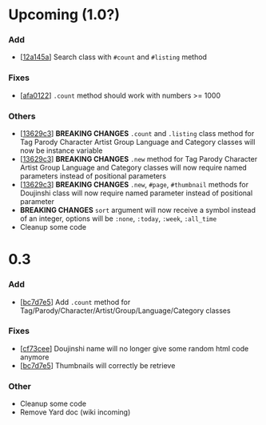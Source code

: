 # Upcoming (1.0?)
### Add
- [[12a145a](https://github.com/Mraiih/nhentai-api/commit/12a145a15ae1b5d116470c9de189a38da4890b49)] Search class with `#count` and `#listing` method
### Fixes
- [[afa0122](https://github.com/Mraiih/nhentai-api/commit/afa0122ec958507de7ac812623dfcbfd18bec2e1)] `.count` method should work with numbers >= 1000
### Others
- [[13629c3](https://github.com/Mraiih/nhentai-api/commit/13629c3333a1d98f698ae60a57e3b83b2b18f418)] **BREAKING CHANGES** `.count` and `.listing` class method for Tag Parody Character Artist Group Language and Category classes will now be instance variable
- [[13629c3](https://github.com/Mraiih/nhentai-api/commit/13629c3333a1d98f698ae60a57e3b83b2b18f418)] **BREAKING CHANGES** `.new` method for Tag Parody Character Artist Group Language and Category classes will now require named parameters instead of positional  parameters
- [[13629c3](https://github.com/Mraiih/nhentai-api/commit/13629c3333a1d98f698ae60a57e3b83b2b18f418)] **BREAKING CHANGES** `.new`, `#page`, `#thumbnail` methods for Doujinshi class will now require named parameter instead of positional parameter
- **BREAKING CHANGES** `sort` argument will now receive a symbol instead of an integer, options will be `:none`, `:today`, `:week`, `:all_time`
- Cleanup some code

# 0.3
### Add
- [[bc7d7e5](https://github.com/Mraiih/nhentai-api/commit/bc7d7e57f246e0ffd91cb9ef2ffeaf5804c07d11)] Add `.count` method for Tag/Parody/Character/Artist/Group/Language/Category classes

### Fixes
- [[cf73cee](https://github.com/Mraiih/nhentai-api/commit/cf73cee9300ff07456a092b8a5d804556560f308)] Doujinshi name will no longer give some random html code anymore
- [[bc7d7e5](https://github.com/Mraiih/nhentai-api/commit/bc7d7e57f246e0ffd91cb9ef2ffeaf5804c07d11)] Thumbnails will correctly be retrieve

### Other
- Cleanup some code
- Remove Yard doc (wiki incoming)
